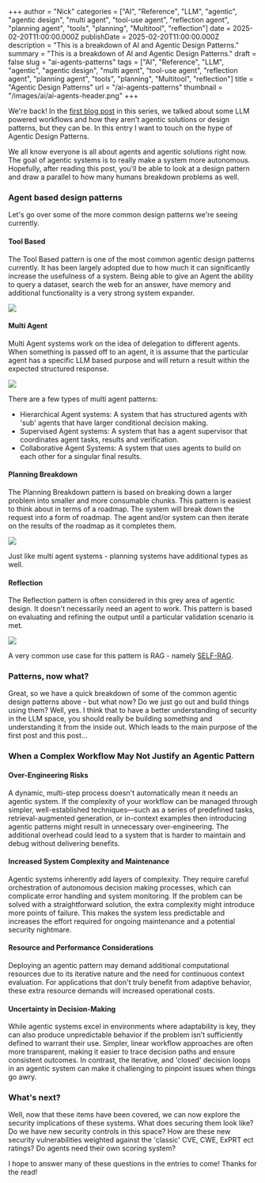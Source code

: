 +++
author = "Nick"
categories = ["AI", "Reference", "LLM", "agentic", "agentic design", "multi agent", "tool-use agent", "reflection agent", "planning agent", "tools", "planning", "Multitool", "reflection"]
date = 2025-02-20T11:00:00.000Z
publishDate = 2025-02-20T11:00:00.000Z
description = "This is a breakdown of AI and Agentic Design Patterns."
summary = "This is a breakdown of AI and Agentic Design Patterns."
draft = false
slug = "ai-agents-patterns"
tags = ["AI", "Reference", "LLM", "agentic", "agentic design", "multi agent", "tool-use agent", "reflection agent", "planning agent", "tools", "planning", "Multitool", "reflection"]
title = "Agentic Design Patterns"
url = "/ai-agents-patterns"
thumbnail = "/images/ai/ai-agents-header.png"
+++

We're back! In the [first blog post](https://rootflag.io/ai-workflows/) in this series, we talked about some LLM powered workflows and how they aren't agentic solutions or design patterns, but they can be. In this entry I want to touch on the hype of Agentic Design Patterns.

We all know everyone is all about agents and agentic solutions right now. The goal of agentic systems is to really make a system more autonomous. Hopefully, after reading this post, you'll be able to look at a design pattern and draw a parallel to how many humans breakdown problems as well.

### Agent based design patterns
Let's go over some of the more common design patterns we're seeing currently. 

#### Tool Based
The Tool Based pattern is one of the most common agentic design patterns currently. It has been largely adopted due to how much it can significantly increase the usefulness of a system. Being able to give an Agent the ability to query a dataset, search the web for an answer, have memory and additional functionality is a very strong system expander.

![](/images/ai/agent-tool.png)


#### Multi Agent
Multi Agent systems work on the idea of delegation to different agents. When something is passed off to an agent, it is assume that the particular agent has a specific LLM based purpose and will return a result within the expected structured response.

![](/images/ai/agent-multi.png)

There are a few types of multi agent patterns:
- Hierarchical Agent systems: A system that has structured agents with 'sub' agents that have larger conditional decision making.
- Supervised Agent systems: A system that has a agent supervisor that coordinates agent tasks, results and verification.
- Collaborative Agent Systems: A system that uses agents to build on each other for a singular final results.

#### Planning Breakdown
The Planning Breakdown pattern is based on breaking down a larger problem into smaller and more consumable chunks. This pattern is easiest to think about in terms of a roadmap. The system will break down the request into a form of roadmap. The agent and/or system can then iterate on the results of the roadmap as it completes them. 

![](/images/ai/agent-planning.png)

Just like multi agent systems - planning systems have additional types as well.

#### Reflection
The Reflection pattern is often considered in this grey area of agentic design. It doesn't necessarily need an agent to work. This pattern is based on evaluating and refining the output until a particular validation scenario is met.

![](/images/ai/agent-reflection.png)

A very common use case for this pattern is RAG - namely [SELF-RAG](https://arxiv.org/abs/2310.11511).

### Patterns, now what?
Great, so we have a quick breakdown of some of the common agentic design patterns above - but what now? Do we just go out and build things using them? Well, yes. I think that to have a better understanding of security in the LLM space, you should really be building something and understanding it from the inside out. Which leads to the main purpose of the first post and this post...

### When a Complex Workflow May Not Justify an Agentic Pattern

#### Over-Engineering Risks 
A dynamic, multi-step process doesn't automatically mean it needs an agentic system. If the complexity of your workflow can be managed through simpler, well-established techniques—such as a series of predefined tasks, retrieval-augmented generation, or in-context examples then introducing agentic patterns might result in unnecessary over-engineering. The additional overhead could lead to a system that is harder to maintain and debug without delivering benefits.

#### Increased System Complexity and Maintenance  
Agentic systems inherently add layers of complexity. They require careful orchestration of autonomous decision making processes, which can complicate error handling and system monitoring. If the problem can be solved with a straightforward solution, the extra complexity might introduce more points of failure. This makes the system less predictable and increases the effort required for ongoing maintenance and a potential security nightmare.

#### Resource and Performance Considerations 
Deploying an agentic pattern may demand additional computational resources due to its iterative nature and the need for continuous context evaluation. For applications that don't truly benefit from adaptive behavior, these extra resource demands will increased operational costs.

#### Uncertainty in Decision-Making  
While agentic systems excel in environments where adaptability is key, they can also produce unpredictable behavior if the problem isn’t sufficiently defined to warrant their use. Simpler, linear workflow approaches are often more transparent, making it easier to trace decision paths and ensure consistent outcomes. In contrast, the iterative, and 'closed' decision loops in an agentic system can make it challenging to pinpoint issues when things go awry.

### What's next? 
Well, now that these items have been covered, we can now explore the security implications of these systems. What does securing them look like? Do we have new security controls in this space? How are these new security vulnerabilities weighted against the 'classic' CVE, CWE, ExPRT ect ratings? Do agents need their own scoring system? 

I hope to answer many of these questions in the entries to come! Thanks for the read!
